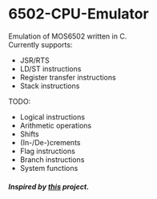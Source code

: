 # 6502-CPU-Emulator
Emulation of MOS6502 written in C.\
Currently supports:
  - JSR/RTS
  - LD/ST instructions
  - Register transfer instructions
  - Stack instructions

TODO:
  - Logical instructions
  - Arithmetic operations
  - Shifts
  - (In-/De-)crements
  - Flag instructions
  - Branch instructions
  - System functions

##### Inspired by [this](https://github.com/davepoo/6502Emulator) project.

